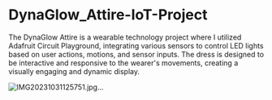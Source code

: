 # DynaGlow_Attire-IoT-Project
The DynaGlow Attire is a wearable technology project where I utilized Adafruit Circuit Playground, integrating various sensors to control LED lights based on user actions, motions, and sensor inputs. The dress is designed to be interactive and responsive to the wearer's movements, creating a visually engaging and dynamic display.

![IMG20231031125751.jpg…]()
